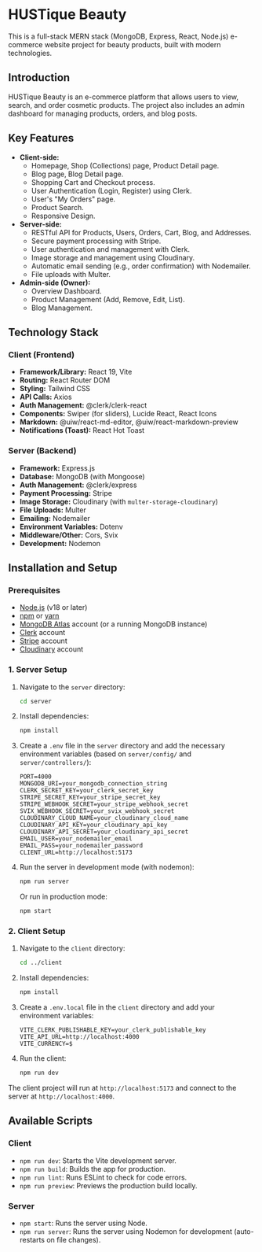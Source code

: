 # HUSTique Beauty

This is a full-stack MERN stack (MongoDB, Express, React, Node.js) e-commerce website project for beauty products, built with modern technologies.

## Introduction

HUSTique Beauty is an e-commerce platform that allows users to view, search, and order cosmetic products. The project also includes an admin dashboard for managing products, orders, and blog posts.

## Key Features

* **Client-side:**
    * Homepage, Shop (Collections) page, Product Detail page.
    * Blog page, Blog Detail page.
    * Shopping Cart and Checkout process.
    * User Authentication (Login, Register) using Clerk.
    * User's "My Orders" page.
    * Product Search.
    * Responsive Design.
* **Server-side:**
    * RESTful API for Products, Users, Orders, Cart, Blog, and Addresses.
    * Secure payment processing with Stripe.
    * User authentication and management with Clerk.
    * Image storage and management using Cloudinary.
    * Automatic email sending (e.g., order confirmation) with Nodemailer.
    * File uploads with Multer.
* **Admin-side (Owner):**
    * Overview Dashboard.
    * Product Management (Add, Remove, Edit, List).
    * Blog Management.

## Technology Stack

### Client (Frontend)

* **Framework/Library:** React 19, Vite
* **Routing:** React Router DOM
* **Styling:** Tailwind CSS
* **API Calls:** Axios
* **Auth Management:** @clerk/clerk-react
* **Components:** Swiper (for sliders), Lucide React, React Icons
* **Markdown:** @uiw/react-md-editor, @uiw/react-markdown-preview
* **Notifications (Toast):** React Hot Toast

### Server (Backend)

* **Framework:** Express.js
* **Database:** MongoDB (with Mongoose)
* **Auth Management:** @clerk/express
* **Payment Processing:** Stripe
* **Image Storage:** Cloudinary (with `multer-storage-cloudinary`)
* **File Uploads:** Multer
* **Emailing:** Nodemailer
* **Environment Variables:** Dotenv
* **Middleware/Other:** Cors, Svix
* **Development:** Nodemon

## Installation and Setup

### Prerequisites

* [Node.js](https://nodejs.org/) (v18 or later)
* [npm](https://www.npmjs.com/) or [yarn](https://yarnpkg.com/)
* [MongoDB Atlas](https://www.mongodb.com/cloud/atlas) account (or a running MongoDB instance)
* [Clerk](https://clerk.dev/) account
* [Stripe](https://stripe.com/) account
* [Cloudinary](https://cloudinary.com/) account

### 1. Server Setup

1.  Navigate to the `server` directory:
    ```bash
    cd server
    ```
2.  Install dependencies:
    ```bash
    npm install
    ```
3.  Create a `.env` file in the `server` directory and add the necessary environment variables (based on `server/config/` and `server/controllers/`):
    ```env
    PORT=4000
    MONGODB_URI=your_mongodb_connection_string
    CLERK_SECRET_KEY=your_clerk_secret_key
    STRIPE_SECRET_KEY=your_stripe_secret_key
    STRIPE_WEBHOOK_SECRET=your_stripe_webhook_secret
    SVIX_WEBHOOK_SECRET=your_svix_webhook_secret
    CLOUDINARY_CLOUD_NAME=your_cloudinary_cloud_name
    CLOUDINARY_API_KEY=your_cloudinary_api_key
    CLOUDINARY_API_SECRET=your_cloudinary_api_secret
    EMAIL_USER=your_nodemailer_email
    EMAIL_PASS=your_nodemailer_password
    CLIENT_URL=http://localhost:5173
    ```
4.  Run the server in development mode (with nodemon):
    ```bash
    npm run server
    ```
    Or run in production mode:
    ```bash
    npm start
    ```

### 2. Client Setup

1.  Navigate to the `client` directory:
    ```bash
    cd ../client
    ```
2.  Install dependencies:
    ```bash
    npm install
    ```
3.  Create a `.env.local` file in the `client` directory and add your environment variables:
    ```env
    VITE_CLERK_PUBLISHABLE_KEY=your_clerk_publishable_key
    VITE_API_URL=http://localhost:4000
    VITE_CURRENCY=$
    ```
4.  Run the client:
    ```bash
    npm run dev
    ```

The client project will run at `http://localhost:5173` and connect to the server at `http://localhost:4000`.

## Available Scripts

### Client

* `npm run dev`: Starts the Vite development server.
* `npm run build`: Builds the app for production.
* `npm run lint`: Runs ESLint to check for code errors.
* `npm run preview`: Previews the production build locally.

### Server

* `npm start`: Runs the server using Node.
* `npm run server`: Runs the server using Nodemon for development (auto-restarts on file changes).
